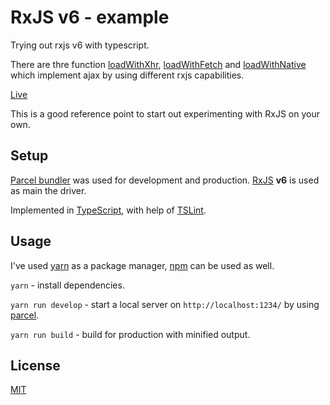 # RxJS v6 - example

Trying out rxjs v6 with typescript.

There are thre function [loadWithXhr](https://github.com/azdanov/rxjs-6/blob/a849870b532f34dca016c80277b706de05749eb3/src/ajax.ts#L5), [loadWithFetch](https://github.com/azdanov/rxjs-6/blob/a849870b532f34dca016c80277b706de05749eb3/src/ajax.ts#L31) and [loadWithNative](https://github.com/azdanov/rxjs-6/blob/a849870b532f34dca016c80277b706de05749eb3/src/ajax.ts#L44) which implement ajax by using different rxjs capabilities.

[Live](https://azdanov.js.org/rxjs-6/)

This is a good reference point to start out experimenting with RxJS on your own.

## Setup

[Parcel bundler](https://parceljs.org/) was used for development and production. [RxJS](https://github.com/ReactiveX/RxJS) __v6__ is used as main the driver.

Implemented in [TypeScript](https://github.com/Microsoft/TypeScript), with help of [TSLint](https://github.com/palantir/tslint).

## Usage

I've used [yarn](https://github.com/yarnpkg/yarn) as a package manager, [npm](https://github.com/npm/npm/) can be used as well.

`yarn` - install dependencies.

`yarn run develop` - start a local server on `http://localhost:1234/` by using [parcel](https://github.com/parcel-bundler/parcel).

`yarn run build` - build for production with minified output.

## License

[MIT](https://github.com/azdanov/rxjs-6/blob/master/LICENSE)
